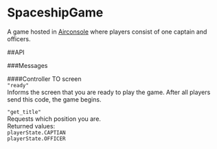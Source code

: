 # SpaceshipGame

A game hosted in [Airconsole](https://www.airconsole.com) where players consist of one captain and officers.


##API<br>

###Messages<br>

####Controller TO screen <br>
``` "ready" ``` <br>
    Informs the screen that you are ready to play the game. After all players send this code, the game begins.

``` "get_title" ``` <br>
    Requests which position you are. <br>
        Returned values: <br>
            ``` playerState.CAPTIAN ``` <br>
            ``` playerState.OFFICER ```
